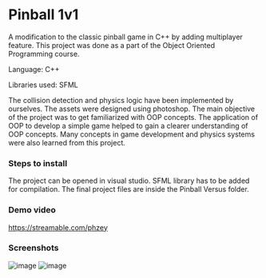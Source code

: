 # Pinball 1v1

A modification to the classic pinball game in C++ by adding multiplayer feature. This project was done as a part of the Object Oriented Programming course.

Language: C++

Libraries used: SFML

The collision detection and physics logic have been implemented by ourselves. The assets were designed using photoshop. The main objective of the project was to get familiarized with OOP concepts. The application of OOP to develop a simple game helped to gain a clearer understanding of OOP concepts. Many concepts in game development and physics systems were also learned from this project.

### Steps to install
The project can be opened in visual studio. SFML library has to be added for compilation. The final project files are inside the Pinball Versus folder.

### Demo video
https://streamable.com/phzey

### Screenshots
![image](https://i.imgur.com/YZwivFW.png)
![image](https://i.imgur.com/TSPaiks.png)

